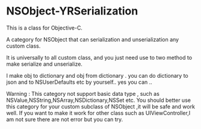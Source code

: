 NSObject-YRSerialization
========================

This is a class for Objective-C.

A category for NSObject that can serialization and unserialization any custom class.

It is universally to all custom class, and you just need use to two method to make serialize and unserialize.

I make obj to dictionary and obj from dictionary . you can do dictionary to json and to NSUserDefaults etc by yourself.. yes you can ..


Warning : This category not support basic data type , such as NSValue,NSString,NSArray,NSDictionary,NSSet etc.
You should better use this category for your custom subclass of NSObject ,it will be safe and work well. If you want to make it work for other class such as UIViewController,I am not sure there are not error but you can try.
